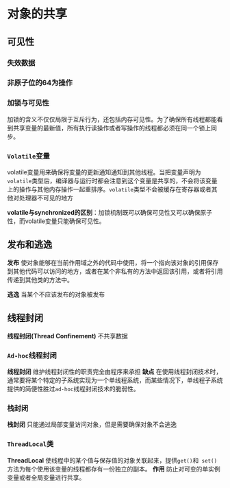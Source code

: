 # 对象的共享

## 可见性

### 失效数据

### 非原子位的64为操作

### 加锁与可见性

加锁的含义不仅仅局限于互斥行为，还包括内存可见性。为了确保所有线程都能看到共享变量的最新值，所有执行读操作或者写操作的线程都必须在同一个锁上同步。

### `Volatile`变量

volatile变量用来确保将变量的更新通知通知到其他线程。当把变量声明为`volatile`类型后，编译器与运行时都会注意到这个变量是共享的，不会将该变量上的操作与其他内存操作一起重排序。`volatile`类型不会被缓存在寄存器或者其他对处理器不可见的地方

**volatile与synchronized的区别**：加锁机制既可以确保可见性又可以确保原子性，而volatile变量只能确保可见性。

## 发布和逃逸

**发布** 使对象能够在当前作用域之外的代码中使用，将一个指向该对象的引用保存到其他代码可以访问的地方，或者在某个非私有的方法中返回该引用，或者将引用传递到其他类的方法中。

**逃逸** 当某个不应该发布的对象被发布

## 线程封闭

**线程封闭(Thread Confinement)** 不共享数据

### `Ad-hoc`线程封闭

**线程封闭** 维护线程封闭性的职责完全由程序来承担
**缺点** 在使用线程封闭技术时，通常要将某个特定的子系统实现为一个单线程系统，而某些情况下，单线程子系统提供的简便性胜过`ad-hoc`线程封闭技术的脆弱性。

### 栈封闭

**栈封闭** 只能通过局部变量访问对象，但是需要确保对象不会逃逸

### `ThreadLocal`类

**ThreadLocal** 使线程中的某个值与保存值的对象关联起来，提供`get()`和` set()`方法为每个使用该变量的线程都存有一份独立的副本。
**作用** 防止对可变的单实例变量或者全局变量进行共享。